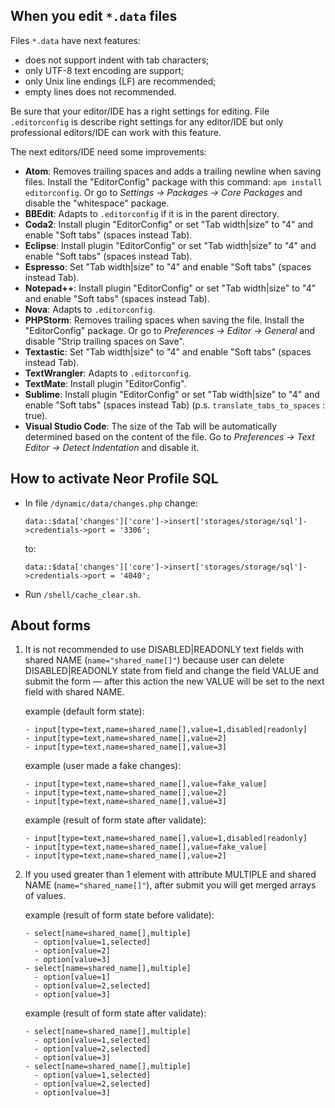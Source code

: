 

When you edit `*.data` files
---------------------------------------------------------------------

Files `*.data` have next features:
- does not support indent with tab characters;
- only UTF-8 text encoding are support;
- only Unix line endings (LF) are recommended;
- empty lines does not recommended.

Be sure that your editor/IDE has a right settings for editing.
File `.editorconfig` is describe right settings for any editor/IDE
but only professional editors/IDE can work with this feature.

The next editors/IDE need some improvements:
- **Atom**:
  Removes trailing spaces and adds a trailing newline when saving files.
  Install the "EditorConfig" package with this command: `apm install editorconfig`.
  Or go to _Settings → Packages → Core Packages_ and disable the "whitespace" package.
- **BBEdit**:
  Adapts to `.editorconfig` if it is in the parent directory.
- **Coda2**:
  Install plugin "EditorConfig" or set "Tab width|size" to "4" and
  enable "Soft tabs" (spaces instead Tab).
- **Eclipse**:
  Install plugin "EditorConfig" or set "Tab width|size" to "4" and
  enable "Soft tabs" (spaces instead Tab).
- **Espresso**:
  Set "Tab width|size" to "4" and enable "Soft tabs" (spaces instead Tab).
- **Notepad++**:
  Install plugin "EditorConfig" or set "Tab width|size" to "4" and
  enable "Soft tabs" (spaces instead Tab).
- **Nova**:
  Adapts to `.editorconfig`.
- **PHPStorm**:
  Removes trailing spaces when saving the file.
  Install the "EditorConfig" package.
  Or go to _Preferences → Editor → General_ and disable "Strip trailing spaces on Save".
- **Textastic**:
  Set "Tab width|size" to "4" and enable "Soft tabs" (spaces instead Tab).
- **TextWrangler**:
  Adapts to `.editorconfig`.
- **TextMate**:
  Install plugin "EditorConfig".
- **Sublime**:
  Install plugin "EditorConfig" or set "Tab width|size" to "4" and
  enable "Soft tabs" (spaces instead Tab) (p.s. `translate_tabs_to_spaces` : true).
- **Visual Studio Code**:
  The size of the Tab will be automatically determined based on the content
  of the file. Go to _Preferences → Text Editor → Detect Indentation_ and disable it.


How to activate Neor Profile SQL
---------------------------------------------------------------------

- In file `/dynamic/data/changes.php` change:

      data::$data['changes']['core']->insert['storages/storage/sql']->credentials->port = '3306';

  to:

      data::$data['changes']['core']->insert['storages/storage/sql']->credentials->port = '4040';

- Run `/shell/cache_clear.sh`.


About forms
---------------------------------------------------------------------

1. It is not recommended to use DISABLED|READONLY text fields with shared
   NAME (`name="shared_name[]"`) because user can delete DISABLED|READONLY
   state from field and change the field VALUE and submit the form — after
   this action the new VALUE will be set to the next field with
   shared NAME.

   example (default form state):

       - input[type=text,name=shared_name[],value=1,disabled|readonly]
       - input[type=text,name=shared_name[],value=2]
       - input[type=text,name=shared_name[],value=3]

   example (user made a fake changes):

       - input[type=text,name=shared_name[],value=fake_value]
       - input[type=text,name=shared_name[],value=2]
       - input[type=text,name=shared_name[],value=3]

   example (result of form state after validate):

       - input[type=text,name=shared_name[],value=1,disabled|readonly]
       - input[type=text,name=shared_name[],value=fake_value]
       - input[type=text,name=shared_name[],value=2]

2. If you used greater than 1 element with attribute MULTIPLE and shared
   NAME (`name="shared_name[]"`), after submit you will get merged
   arrays of values.

   example (result of form state before validate):

       - select[name=shared_name[],multiple]
         - option[value=1,selected]
         - option[value=2]
         - option[value=3]
       - select[name=shared_name[],multiple]
         - option[value=1]
         - option[value=2,selected]
         - option[value=3]

   example (result of form state after validate):

       - select[name=shared_name[],multiple]
         - option[value=1,selected]
         - option[value=2,selected]
         - option[value=3]
       - select[name=shared_name[],multiple]
         - option[value=1,selected]
         - option[value=2,selected]
         - option[value=3]

